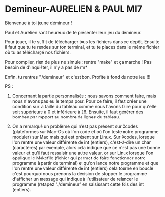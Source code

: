 # Demineur-AURELIEN & PAUL MI7


Bienvenue à toi jeune démineur !

Paul et Aurélien sont heureux de te présenter leur jeu du démineur. 

Pour jouer, il te suffit de télécharger tous les fichiers dans ce dépôt. Ensuite il faut que tu te rendes sur ton terminal, et tu te places dans le même fichier où tu as téléchargé nos fichiers.

Pour compiler, rien de plus ne simule : rentre "make" et ça marche ! Pas besoin de d'inquiéter, il n'y a pas de rm* 

Enfin, tu rentres "./demineur" et c'est bon. Profite à fond de notre jeu !!!

PS : 

1) Concernant la partie personnalisée : nous savons comment faire, mais nous n'avons pas eu le temps pour. Pour ce faire, il faut créer une condition sur la taille du tableau comme nous l'avons faire pour qu'elle soit supérieure à 0 et inférieure à 26. Ensuite, il faut générer des bombes par rapport au nombre de lignes du tableau.

2) On a remarqué un problème qui n'est pas présent sur Xcodes (plateformes sur Mac-Os où l'on code et où l'on teste notre programme moduler) sur Mac mais qui est présent sur Linux. Sur Xcodes, lorsque l'on rentre une valeur différente de int (entiers), c'est-à-dire un char (caractères) par exemple, alors cela indique que ce n'est pas une bonne valeur et qu'il faut ressaisir une autre valeur, or sur Linux lorsque l'on applique le Makefile (fichier qui permet de faire fonctionner notre programme à partir de terminal) et qu’on lance notre programme et que l'on rentre une valeur différente de int (entiers) cela tourne en boucle c'est pourquoi nous prenons la décision de stopper le programme d'afficher un message qui indique à l'utilisateur de relancer le programme (retapez "./demineur" en saisissant cette fois des int (entiers).


